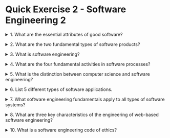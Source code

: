 # Quick Exercise 2 - Software Engineering 2

<details>
<summary>1. What are the essential attributes of good software?</summary>

- Acceptability
- Maintainability
- Dependability and security
- Efficiency

</details>

<p></p>

<details>
<summary>2. What are the two fundamental types of software products?</summary>

- Generic products that are designed to meet the needs of many different customers 

- Customised products designed to meet the specific needs of a single customer

</details>

<p></p>

<details>
<summary>3. What is software engineering?</summary>

- An engineering discipline concerned with all aspects of software production from specification to system maintenance.

</details>

<p></p>

<details>
<summary>4. What are the four fundamental activities in software processes?</summary>

- Software specification
- Software development
- Software validation
- Software evolution

</details>


<p></p>

<details>
<summary>5. What is the distinction between computer science and software engineering?</summary>

- Computer science is concerned with theories and methods of computers and software systems; software engineering is concerned with the practice of software production
</details>

<p></p>

<details>
<summary>6. List 5 different types of software applications.</summary>

<p></p>
Any 5 from:

- Stand-alone products
- Interactive transaction-based systems
- Embedded control systems
- Batch processing systems
- Entertainment systems
- Systems for modelling and simulation
- Data collection systems
- Systems of systems

</details>

<p></p>

<details>
<summary>7. What software engineering fundamentals apply to all types of software systems? </summary>

- Systems should be developed using a managed and understood development process

- Dependability and performance are key system characteristics

- Understanding and managing the software specification and requirements are important

</details>

<p></p>

<details>
<summary>8. What are three key characteristics of the engineering of web-based software engineering?</summary>

- Software reuse is the principal approach for constructing web-based systems, 
- Requirements for those systems cannot be completely specified in advance
- A service-oriented approach is usually used for system construction

</details>

<p></p>

<details>
<summary>10. What is a software engineering code of ethics?</summary>

- A set of principles that set out, in a general way, standards of expected behaviour for professional software engineer

</details>